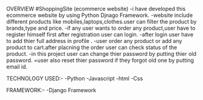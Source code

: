 OVERVIEW
#ShoppingSite (ecommerce website)
-i have developed this ecommerce website by using Python Djnago Framework.
-website include different products like mobiles,laptops,clothes.user can filter the product by brands,type and price.
-if any user wants to order any product,user have to register himself first after registration user can login.
-after login user have to add thier full address in profile .
-user order any product or add any product to cart.after placning the order user can check status of the product.
-in this project user can change thier password by putting thier old password.
=user also reset thier password if they forgot old one by putting email id.


TECHNOLOGY USED:-
-Python
-Javascript
-html
-Css

FRAMEWORK:-
-Django Framework







